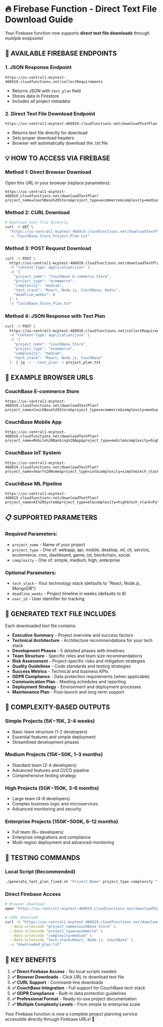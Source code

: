 # 🔥 Firebase Function - Direct Text File Download Guide

Your Firebase function now supports **direct text file downloads** through multiple endpoints!

## 🚀 **AVAILABLE FIREBASE ENDPOINTS**

### 1. **JSON Response Endpoint**
```
https://us-central1-mcptest-468919.cloudfunctions.net/collectRequirements
```
- Returns JSON with `text_plan` field
- Stores data in Firestore
- Includes all project metadata

### 2. **Direct Text File Download Endpoint**
```
https://us-central1-mcptest-468919.cloudfunctions.net/downloadTextPlan
```
- Returns text file directly for download
- Sets proper download headers
- Browser will automatically download the .txt file

## 💡 **HOW TO ACCESS VIA FIREBASE**

### **Method 1: Direct Browser Download**
Open this URL in your browser (replace parameters):
```
https://us-central1-mcptest-468919.cloudfunctions.net/downloadTextPlan?project_name=CouchBase%20Store&project_type=ecommerce&complexity=medium&tech_stack=React,%20Node.js,%20CouchBase
```

### **Method 2: CURL Download**
```bash
# Download text file directly
curl -X GET \
  "https://us-central1-mcptest-468919.cloudfunctions.net/downloadTextPlan?project_name=CouchBase%20Store&project_type=ecommerce&complexity=medium&tech_stack=React,%20Node.js,%20CouchBase" \
  -o "CouchBase_Store_Project_Plan.txt"
```

### **Method 3: POST Request Download**
```bash
curl -X POST \
  https://us-central1-mcptest-468919.cloudfunctions.net/downloadTextPlan \
  -H "Content-Type: application/json" \
  -d '{
    "project_name": "CouchBase E-commerce Store",
    "project_type": "ecommerce",
    "complexity": "medium",
    "tech_stack": "React, Node.js, CouchBase, Redis",
    "deadline_weeks": 8
  }' \
  -o "CouchBase_Store_Plan.txt"
```

### **Method 4: JSON Response with Text Plan**
```bash
curl -X POST \
  https://us-central1-mcptest-468919.cloudfunctions.net/collectRequirements \
  -H "Content-Type: application/json" \
  -d '{
    "project_name": "CouchBase Store",
    "project_type": "ecommerce",
    "complexity": "medium",
    "tech_stack": "React, Node.js, CouchBase"
  }' | jq -r '.text_plan' > project_plan.txt
```

## 🎯 **EXAMPLE BROWSER URLS**

### **CouchBase E-commerce Store**
```
https://us-central1-mcptest-468919.cloudfunctions.net/downloadTextPlan?project_name=CouchBase%20Store&project_type=ecommerce&complexity=medium&tech_stack=React,%20Node.js,%20CouchBase
```

### **CouchBase Mobile App**
```
https://us-central1-mcptest-468919.cloudfunctions.net/downloadTextPlan?project_name=Mobile%20Banking%20App&project_type=mobile&complexity=high&tech_stack=React%20Native,%20CouchBase
```

### **CouchBase IoT System**
```
https://us-central1-mcptest-468919.cloudfunctions.net/downloadTextPlan?project_name=Smart%20Home&project_type=iot&complexity=simple&tech_stack=Arduino,%20MQTT,%20CouchBase
```

### **CouchBase ML Pipeline**
```
https://us-central1-mcptest-468919.cloudfunctions.net/downloadTextPlan?project_name=AI%20System&project_type=ml&complexity=high&tech_stack=Python,%20TensorFlow,%20CouchBase
```

## 📋 **SUPPORTED PARAMETERS**

### **Required Parameters:**
- `project_name` - Name of your project
- `project_type` - One of: webapp, api, mobile, desktop, ml, cli, service, ecommerce, cms, dashboard, game, iot, blockchain, social
- `complexity` - One of: simple, medium, high, enterprise

### **Optional Parameters:**
- `tech_stack` - Your technology stack (defaults to "React, Node.js, MongoDB")
- `deadline_weeks` - Project timeline in weeks (defaults to 8)
- `user_id` - User identifier for tracking

## 🎉 **GENERATED TEXT FILE INCLUDES**

Each downloaded text file contains:
- **Executive Summary** - Project overview and success factors
- **Technical Architecture** - Architecture recommendations for your tech stack
- **Development Phases** - 5 detailed phases with timelines
- **Team Structure** - Specific roles and team size recommendations
- **Risk Assessment** - Project-specific risks and mitigation strategies
- **Quality Guidelines** - Code standards and testing strategies
- **Success Metrics** - Technical and business KPIs
- **GDPR Compliance** - Data protection requirements (when applicable)
- **Communication Plan** - Meeting schedules and reporting
- **Deployment Strategy** - Environment and deployment processes
- **Maintenance Plan** - Post-launch and long-term support

## 🔧 **COMPLEXITY-BASED OUTPUTS**

### **Simple Projects** ($5K-$15K, 2-4 weeks)
- Basic team structure (1-2 developers)
- Essential features and simple deployment
- Streamlined development phases

### **Medium Projects** ($15K-$50K, 1-3 months)
- Standard team (2-4 developers)
- Advanced features and CI/CD pipeline
- Comprehensive testing strategy

### **High Projects** ($50K-$150K, 3-6 months)
- Large team (4-8 developers)
- Complex business logic and microservices
- Advanced monitoring and security

### **Enterprise Projects** ($150K-$500K, 6-12 months)
- Full team (8+ developers)
- Enterprise integrations and compliance
- Multi-region deployment and advanced monitoring

## 🧪 **TESTING COMMANDS**

### **Local Script (Recommended)**
```bash
./generate_text_plan_fixed.sh "Project Name" project_type complexity "tech_stack"
```

### **Direct Firebase Access**
```bash
# Browser download
open "https://us-central1-mcptest-468919.cloudfunctions.net/downloadTextPlan?project_name=Test&project_type=webapp&complexity=medium"

# CURL download
curl -G "https://us-central1-mcptest-468919.cloudfunctions.net/downloadTextPlan" \
  --data-urlencode "project_name=CouchBase Store" \
  --data-urlencode "project_type=ecommerce" \
  --data-urlencode "complexity=medium" \
  --data-urlencode "tech_stack=React, Node.js, CouchBase" \
  -o "downloaded_plan.txt"
```

## 🎯 **KEY BENEFITS**

1. **✅ Direct Firebase Access** - No local scripts needed
2. **✅ Browser Downloads** - Click URL to download text file
3. **✅ CURL Support** - Command-line downloads
4. **✅ CouchBase Integration** - Full support for CouchBase tech stack
5. **✅ GDPR Compliance** - Built-in data protection guidelines
6. **✅ Professional Format** - Ready-to-use project documentation
7. **✅ Multiple Complexity Levels** - From simple to enterprise scale

Your Firebase function is now a complete project planning service accessible directly through Firebase URLs! 🚀
